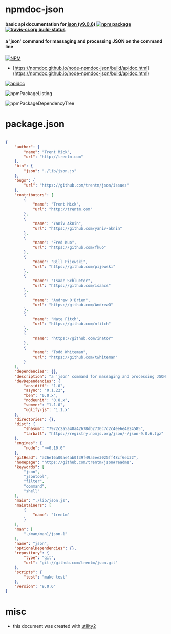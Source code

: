 # npmdoc-json

#### basic api documentation for  [json (v9.0.6)](https://github.com/trentm/json#readme)  [![npm package](https://img.shields.io/npm/v/npmdoc-json.svg?style=flat-square)](https://www.npmjs.org/package/npmdoc-json) [![travis-ci.org build-status](https://api.travis-ci.org/npmdoc/node-npmdoc-json.svg)](https://travis-ci.org/npmdoc/node-npmdoc-json)

#### a 'json' command for massaging and processing JSON on the command line

[![NPM](https://nodei.co/npm/json.png?downloads=true&downloadRank=true&stars=true)](https://www.npmjs.com/package/json)

- [https://npmdoc.github.io/node-npmdoc-json/build/apidoc.html](https://npmdoc.github.io/node-npmdoc-json/build/apidoc.html)

[![apidoc](https://npmdoc.github.io/node-npmdoc-json/build/screenCapture.buildCi.browser.%252Ftmp%252Fbuild%252Fapidoc.html.png)](https://npmdoc.github.io/node-npmdoc-json/build/apidoc.html)

![npmPackageListing](https://npmdoc.github.io/node-npmdoc-json/build/screenCapture.npmPackageListing.svg)

![npmPackageDependencyTree](https://npmdoc.github.io/node-npmdoc-json/build/screenCapture.npmPackageDependencyTree.svg)



# package.json

```json

{
    "author": {
        "name": "Trent Mick",
        "url": "http://trentm.com"
    },
    "bin": {
        "json": "./lib/json.js"
    },
    "bugs": {
        "url": "https://github.com/trentm/json/issues"
    },
    "contributors": [
        {
            "name": "Trent Mick",
            "url": "http://trentm.com"
        },
        {
            "name": "Yaniv Aknin",
            "url": "https://github.com/yaniv-aknin"
        },
        {
            "name": "Fred Kuo",
            "url": "https://github.com/fkuo"
        },
        {
            "name": "Bill Pijewski",
            "url": "https://github.com/pijewski"
        },
        {
            "name": "Isaac Schlueter",
            "url": "https://github.com/isaacs"
        },
        {
            "name": "Andrew O'Brien",
            "url": "https://github.com/AndrewO"
        },
        {
            "name": "Nate Fitch",
            "url": "https://github.com/nfitch"
        },
        {
            "name": "https://github.com/inator"
        },
        {
            "name": "Todd Whiteman",
            "url": "https://github.com/twhiteman"
        }
    ],
    "dependencies": {},
    "description": "a 'json' command for massaging and processing JSON on the command line",
    "devDependencies": {
        "ansidiff": "1.0",
        "async": "0.1.22",
        "ben": "0.0.x",
        "nodeunit": "0.8.x",
        "semver": "1.1.0",
        "uglify-js": "1.1.x"
    },
    "directories": {},
    "dist": {
        "shasum": "7972c2a5a48a42678db2730c7c2c4ee6e4e24585",
        "tarball": "https://registry.npmjs.org/json/-/json-9.0.6.tgz"
    },
    "engines": {
        "node": ">=0.10.0"
    },
    "gitHead": "a26e16a00ae4ab0f39f49a5ee3025ff48cf6eb32",
    "homepage": "https://github.com/trentm/json#readme",
    "keywords": [
        "json",
        "jsontool",
        "filter",
        "command",
        "shell"
    ],
    "main": "./lib/json.js",
    "maintainers": [
        {
            "name": "trentm"
        }
    ],
    "man": [
        "./man/man1/json.1"
    ],
    "name": "json",
    "optionalDependencies": {},
    "repository": {
        "type": "git",
        "url": "git://github.com/trentm/json.git"
    },
    "scripts": {
        "test": "make test"
    },
    "version": "9.0.6"
}
```



# misc
- this document was created with [utility2](https://github.com/kaizhu256/node-utility2)
